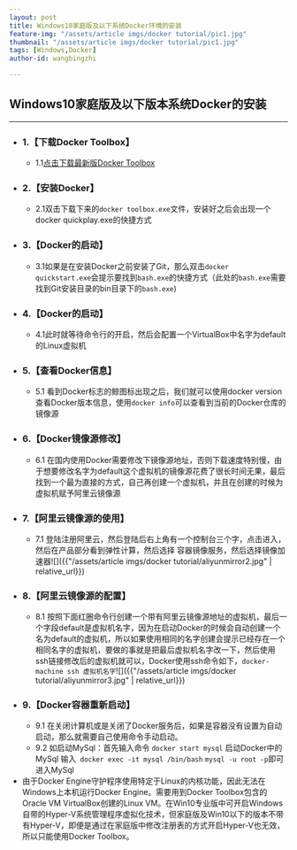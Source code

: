 ```yaml
---
layout: post
title: Windows10家庭版及以下系统Docker环境的安装
feature-img: "/assets/article imgs/docker tutorial/pic1.jpg"
thumbnail: "/assets/article imgs/docker tutorial/pic1.jpg"
tags: [Windows,Docker]
author-id: wangbingzhi

---
```


## Windows10家庭版及以下版本系统Docker的安装

---



- ### 1.【下载Docker Toolbox】 
  - 1.1[点击下载最新版Docker Toolbox](<https://github.com/docker/toolbox/releases>)
- ### 2.【安装Docker】
  - 2.1双击下载下来的`docker toolbox.exe`文件，安装好之后会出现一个docker quickplay.exe的快捷方式
- ### 3.【Docker的启动】
  - 3.1如果是在安装Docker之前安装了Git，那么双击`docker quickstart.exe`会提示要找到`bash.exe`的快捷方式（此处的`bash.exe`需要找到Git安装目录的bin目录下的`bash.exe`)
- ### 4.【Docker的启动】
  - 4.1此时就等待命令行的开启，然后会配置一个VirtualBox中名字为default的Linux虚拟机
- ### 5.【查看Docker信息】
  - 5.1 看到Docker标志的鲸图标出现之后，我们就可以使用docker version查看Docker版本信息，使用`docker info`可以查看到当前的Docker仓库的镜像源
- ### 6.【Docker镜像源修改】
  - 6.1 在国内使用Docker需要修改下镜像源地址，否则下载速度特别慢，由于想要修改名字为default这个虚拟机的镜像源花费了很长时间无果，最后找到一个最为直接的方式，自己再创建一个虚拟机，并且在创建的时候为虚拟机赋予阿里云镜像源
- ### 7.【阿里云镜像源的使用】
  - 7.1 登陆注册阿里云，然后登陆后右上角有一个控制台三个字，点击进入，然后在产品部分看到弹性计算，然后选择 容器镜像服务，然后选择镜像加速器![]({{"/assets/article imgs/docker tutorial/aliyunmirror2.jpg" | relative_url}})
- ### 8.【阿里云镜像源的配置】
  - 8.1 按照下面红圈命令行创建一个带有阿里云镜像源地址的虚拟机，最后一个字段default是虚拟机名字，因为在启动Docker的时候会自动创建一个名为default的虚拟机，所以如果使用相同的名字创建会提示已经存在一个相同名字的虚拟机，要做的事就是把最后虚拟机名字改一下，然后使用ssh链接修改后的虚拟机就可以，Docker使用ssh命令如下，```docker-machine ssh 虚拟机名字```![]({{"/assets/article imgs/docker tutorial/aliyunmirror3.jpg" | relative_url}})
- ### 9.【Docker容器重新启动】
  - 9.1 在关闭计算机或是关闭了Docker服务后，如果是容器没有设置为自动启动，那么就需要自己使用命令手动启动。
  - 9.2 如启动MySql：首先输入命令 ```docker start mysql``` 启动Docker中的MySql  输入``` docker exec -it mysql /bin/bash```  ``` mysql -u root -p ```即可进入MySql
- 由于Docker Engine守护程序使用特定于Linux的内核功能，因此无法在Windows上本机运行Docker Engine。需要用到Docker Toolbox包含的Oracle VM VirtualBox创建的Linux VM。在Win10专业版中可开启Windows自带的Hyper-V系统管理程序虚拟化技术，但家庭版及Win10以下的版本不带有Hyper-V，即便是通过在家庭版中修改注册表的方式开启Hyper-V也无效，所以只能使用Docker Toolbox。